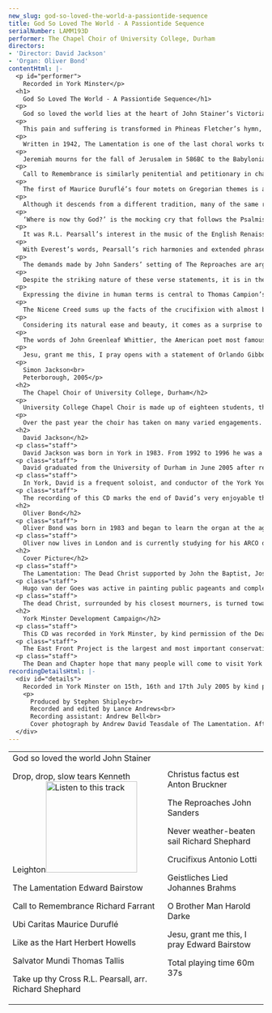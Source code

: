 ```yaml
---
new_slug: god-so-loved-the-world-a-passiontide-sequence
title: God So Loved The World - A Passiontide Sequence
serialNumber: LAMM193D
performer: The Chapel Choir of University College, Durham
directors:
- 'Director: David Jackson'
- 'Organ: Oliver Bond'
contentHtml: |-
  <p id="performer">
    Recorded in York Minster</p>
  <h1>
    God So Loved The World - A Passiontide Sequence</h1>
  <p>
    God so loved the world lies at the heart of John Stainer’s Victorian Passion meditation, The Crucifixion (1887). The words, chosen by the Revd W.J. Sparrow-Simpson from John’s Gospel, render succinctly and pithily the significance of the Passion story, while Stainer’s simple, homophonic setting allows the text to speak with clarity, direction and force. Although the music is essentially tranquil, there is disturbance here too: ‘whoso believeth in him should not perish’, we are told, but we cannot ignore the dying fall with which Stainer sets the word ‘perish’, straining against the hope contained in the message of eternal life. Such optimism relies, tragically, on the pain and suffering of the Passion.</p>
  <p>
    This pain and suffering is transformed in Phineas Fletcher’s hymn, Drop, drop, slow tears, with music by Kenneth Leighton (1929-1988). Tears fall from the eyes of God as his son descends to the earth as man; these tears become baptismal water bringing the news of Christ’s birth; and they are balm and comfort, washing away the sins of man: ‘In your deep floods/Drown all my faults and fears’. The clarity of Fletcher’s virtually monosyllabic text is matched by the transparency of Kenneth Leighton’s lyrically romantic setting, as the soprano melody flows over the line endings of the poem, suspended above the alto, tenor and bass accompaniment.</p>
  <p>
    Written in 1942, The Lamentation is one of the last choral works to be composed by Edward Bairstow, the organist of York Minster from 1913 until his death in 1946. Recognising the austere potential of Anglican chant, Bairstow set to music selections from ‘The Lamentations of Jeremiah’, chosen by the then Dean of York, Eric Milner-White. At times bitterly angry, at others desolate, and ultimately redemptive, this remarkable text is approached by Bairstow in a strikingly compassionate manner, capturing the constantly changing emotions of the Prophet’s lament with beautifully expressive chants.</p>
  <p>
    Jeremiah mourns for the fall of Jerusalem in 586BC to the Babylonians, led by King Nebuchadnezzar. At first the doleful Prophet laments for the destruction of the great city, ‘She that was great among the nations and princess among the provinces’, until tears of despair overcome him in the second section: ‘For these things I weep: mine eye, mine eye runneth down with water’. The emphasis here is on personal, individual suffering, yet this is evidently a man who only understands self-pity. ‘Jerusalem, Jerusalem, return unto the Lord thy God’, pleads the refrain which separates the three sections of the work; it is only in the final section that we see this process of recognition and renewal beginning: ‘woe unto us for we have sinned’.</p>
  <p>
    Call to Remembrance is similarly penitential and petitionary in character. The words, taken from Psalm 25, accept human failings and appeals for forgiveness. Richard Farrant (c.1525/30-80) was an important figure in Elizabethan church music, the Master of the Choristers at St George’s Chapel, Windsor. He mixed his interest in music with an interest in drama, and the choristers of St George’s frequently performed his plays before the Queen. Despite his prolific output, only three of his liturgical works survive and none of his plays are extant, although their titles, Ajax and Ulysses, and King Xerxes, suggest a preoccupation with tragic themes. Farrant’s interest in drama and liturgical music led to the development of the verse anthem, though the music here is in a more conventional motet form, a sensitive and restrained prayer calling for mercy.</p>
  <p>
    The first of Maurice Duruflé’s four motets on Gregorian themes is a setting of the antiphon for Maundy Thursday, Ubi Caritas. This motet, written in 1960, opens and closes using, unusually, only the lower voices: divided tenors and basses, with an antiphonal alto exposition of the melody, creating a rich, sonorous texture. As with all of Duruflé’s music, including the 1947 Requiem, the plainsong theme is of primary importance; here, the melody evolves organically, unhindered by the regularity of a fixed time signature. This theme, united with its text which speaks of the nature of God and his love, is complemented by Duruflé’s resonant harmonies to produce a motet of unconstrained and extraordinary beauty.</p>
  <p>
    Although it descends from a different tradition, many of the same remarks can be made about Herbert Howells’ setting of words from Psalm 42, Like as the Hart. The melody is driven by a sense of yearning; sung first by the tenors and basses, it is augmented by a flowing soprano descant when this music returns. A single soprano voice floats over the final full choir entry, as Howells’ music reaches further towards the ‘presence of God’. Never heavy, the rich modal harmonies of the organ part are in Howells’ distinctive idiom, sustaining and supporting the melody, and constantly providing material for development. The piece is one of Howells’ In Time of War anthems, a collection of works written over New Year 1941 while he and his family were snowed in to their family home – Howells accomplished the astonishing feat of producing a new work each day.</p>
  <p>
    ‘Where is now thy God?’ is the mocking cry that follows the Psalmist. It is through the suffering of the Passion that this ‘living God’ is revealed, and it is to the cross that Thomas Tallis’ motet Salvator Mundi turns. Despite being Catholic during a time of persecution, Tallis enjoyed a successful career, eventually being appointed as Organist of the Chapel Royal in 1570. This motet dates from this high point in his career, printed first in the Cantiones Sacrae, a book of Latin motets dedicated to Queen Elizabeth. The music is solemn and gently imitative throughout, but this never obscures the text; each time a new section of the text is heard, melismatic writing is kept to a minimum, in keeping with Archbishop Cranmer’s earlier advice that ‘the song should not be full of notes, but, as near as may be, a syllable for every note’.</p>
  <p>
    It was R.L. Pearsall’s interest in the music of the English Renaissance, and particularly the secular madrigals of Thomas Morley (1557-1608), that led to an early Victorian interest in music of this period – the musical equivalent, in many ways, of the Gothic Revival. Pearsall (1795-1856) wrote many part-songs, setting the texts used by Morley and his contemporaries; his two eight-part madrigals, Lay a Garland and Great God of Love, are perhaps the most successful examples of these. Pearsall was interested in discovering what contemporary composers could learn from looking at the past, so the Renaissance practice of ‘contrafactum’, setting new words to existing music (often transforming a secular madrigal into a sacred anthem), naturally intrigued him. He experimented by setting the words ‘Tu es Petrus’ to his own Lay a Garland, and Richard Shephard (b.1949) follows this example with Take up thy Cross, setting the words of Charles Everest’s hymn to Great God of Love.</p>
  <p>
    With Everest’s words, Pearsall’s rich harmonies and extended phrase structures involve the listener directly in the drama of the scene: Christ’s words speak with immediacy, ‘Take up thy cross…And humbly follow after me’. Themes of humility and obedience are echoed in Christus factus est: ‘Christ was made for us obedient even unto death, indeed death on the cross’. For this motet, the Austrian composer Anton Bruckner (1824-96) chose a text that reads more like commentary than theatre. Instead, force and drama come directly from the music. Written in 1884, the period of the seventh symphony, the motet is conceived on an orchestral scale; from the simplicity of its sustained piano opening, invoking the mystery of the incarnation, through the exhilaratingly triumphant climax of ‘quod est super nomen’, to its whispered conclusion, the music demands that the human voice is stretched to its limits.</p>
  <p>
    The demands made by John Sanders’ setting of The Reproaches are arguably even greater: this is not the human voice, but the divine – the suffering Christ reprimanding man from the cross for the injustices of the crucifixion: ‘O my people, What have I done to you? How have I offended you?’ This poem-like chant would originally have been sung by a Priest to a plainsong melody during the Veneration of the Cross, and the verse sections of Sanders’ twentieth-century setting clearly recognise this heritage. There is a sense of balance in these chants, which render Christ’s words with painful simplicity, as each reproach grounds the cruelty of the Passion in the context of God’s good deeds to his people: ‘I led you from slavery to freedom, but you led your Saviour to the cross’.</p>
  <p>
    Despite the striking nature of these verse statements, it is in the two refrains, ‘O my people’ and ‘Holy is God’, with their block dissonances and thick textures, that the real power of Sanders’ setting is felt. The insistent repetition of material relentlessly keeps the focus of the music on the ingratitude and sin of the people of God. The only response that can be made is found in the penitential Trisagion, ‘Holy is God’, petitioning for mercy. But the inadequacies of this are difficult to ignore; unable to justify what has happened, the congregation is ultimately speechless as Christ’s demand ‘Answer me!’ dies away into plangent silence.</p>
  <p>
    Expressing the divine in human terms is central to Thomas Campion’s lyric Never weather-beaten sail, which looks forward from the exhausting, world-weariness of life towards the ‘Ever-blooming…jo<wbr></wbr>ys of Heaven’s high paradise’. It is a lyric of transition, using the commonplace conceit of a journey, struggling to express the glories of heaven without returning to the prosaic details of human life: ‘Cold age deafs not there our ears’. It requires the language of music to help it surpass the earthly, and Richard Shephard’s setting, with its sumptuous romantic harmonies, allows the text this freedom to transcend the mundane. Although essentially the same musical material is used for both stanzas, in the second the part-writing is even more opulent, with an intense sense of arrival at the words ‘Glory there the sun outshines’.</p>
  <p>
    The Nicene Creed sums up the facts of the crucifixion with almost brutal clarity: ‘He was crucified also for us, under Pontius Pilate: he suffered, and was buried’. Although his output was prolific, Antonio Lotti (c.1667-1740), who lived and worked in Venice for most of his life, is remembered now mainly for this Crucifixus, originally part of a full setting of the Creed. The opening, excruciating suspensions setting the single word ‘Crucifixus’ are unforgettable, building from this single voice entry up to the full choir climax on ‘passus’, articulating with incredible emotional intensity the pain of the Passion, before fading away to the simple statement ‘et sepultus est’.</p>
  <p>
    Considering its natural ease and beauty, it comes as a surprise to note that Johannes Brahms’ Geistliches Lied (‘Sacred Song’) was originally composed in 1856 as little more than a musical exercise in counterpoint. Formally, the music is a strict double-canon at the ninth; the tenors imitate the soprano line, and the basses the alto – and to add to this complexity there is also imitation within the organ accompaniment. Brahms’ real achievement here is that this learning never obstructs the music; throughout, there is a pervading sense of lyrical calm, entirely in keeping with Paul Flemming’s poem, before finally blossoming into a glorious ‘Amen’.</p>
  <p>
    The words of John Greenleaf Whittier, the American poet most famous for writing the hymn ‘Dear Lord and Father of mankind’, clearly respond vividly to musical setting, and it is obvious that Harold Darke recognised this when composing the anthem O Brother Man in 1959. This anthem is dedicated to the composer William H. Harris, and although the scale is different, it bears comparison with Harris’ own miniature, ‘Holy is the true light’. Darke’s anthem opens expansively, almost declamatory in tone; with delicate word-painting, Darke picks up on the word ‘Follow’ which opens the second stanza, leading into a gentle fugato passage. The singing of beautiful hymns, psalms and prayers are contrasted with the bitter violence of ‘the stormy clangour/Of war’s wild music’, which is ultimately supplanted by the ‘tree of peace’.</p>
  <p>
    Jesu, grant me this, I pray opens with a statement of Orlando Gibbons’ hymn tune ‘Song 13’. Gibbons (1583-1625) was one of the most influential church musicians of his age, and it is fitting that Bairstow, with his growing interests in music of this period, should base this astonishingly beautiful motet on one of Gibbons’ most affecting hymns. Bairstow treats the melody in a fauxbourdon manner; the melody moves around the parts but is always present. Despite the simplicity of the opening, or the beauty of the descant in the second verse, or the anger and fury of third, it is perhaps the way in which the music ends that is most memorable; the melody, grounded low in the bass register, provides the foundation for the other voices as the poet’s thoughts turn to the inevitable approach of death: ‘Dying, let me still abide/In Thy heart and wounded side. Amen’.</p>
  <p>
    Simon Jackson<br>
    Peterborough, 2005</p>
  <h2>
    The Chapel Choir of University College, Durham</h2>
  <p>
    University College Chapel Choir is made up of eighteen students, the vast majority of whom are members of the college, though students from other colleges are welcome to join. Also, much of the time (though not on this disc), two of the university’s professors take the total number of singers to twenty. During term time the choir sings Evensong every Thursday before formal dinner, as well as at the majority of Sunday morning Eucharists.</p>
  <p>
    Over the past year the choir has taken on many varied engagements. Ranging from performances of Haydn’s Nelson Mass in both Newcastle and York, to providing live music for a production of Peter Schaffer’s play Amadeus in Durham Castle. However, it was the choir’s performance of Michael Tippett’s ‘Five Negro Spirituals’ from A Child of our Time at the Edinburgh Fringe in the summer of 2004 that saw them beat off international orchestras and choirs to win the ‘Schott Musik International Youth Choir Award’.</p>
  <h2>
    David Jackson</h2>
  <p class="staff">
    David Jackson was born in York in 1983. From 1992 to 1996 he was a Chorister at York Minster, becoming Head Chorister and winning the National Choristers’ Composition Competition. He subsequently attended St Peter’s School, York where he was a music scholar. After leaving St Peter’s School, he spent a gap year working at Wells Cathedral Junior School in Somerset. During this time at Wells he accompanied the school choir on a live broadcast from Liverpool Cathedral for Classic FM, and joined them on tour to the Edinburgh Fringe.</p>
  <p class="staff">
    David graduated from the University of Durham in June 2005 after reading music and specialising in performance. He joined the University as a member of University College in 2002, and in his first year was the Assistant Organ Scholar under the direction of Christopher Totney - performing on the choir’s first release with Lammas, Cantate Domino. For the past two years David has been the Senior Organ Scholar, directing the choir at all concerts and services. He took the choir on tour to the Edinburgh Fringe, where they won the ‘Schott Musik International Youth Choir Award’, and has directed them in services, concerts and even theatre performances. David has been playing the organ since he was fifteen, and has been taught by Gordon Stewart and most recently, Keith Wright in Durham.</p>
  <p class="staff">
    In York, David is a frequent soloist, and conductor of the York Young Soloists, most recently directing a performance of Finzi’s Eclogue in January 2005, and he continues to sing at York Minster as a member of the St William’s Singers.</p>
  <p class="staff">
    The recording of this CD marks the end of David’s very enjoyable three year association with University College Chapel Choir, and the University of Durham. David now moves to Glasgow, to study for a postgraduate degree from the Royal Scottish Academy of Music and Drama.</p>
  <h2>
    Oliver Bond</h2>
  <p class="staff">
    Oliver Bond was born in 1983 and began to learn the organ at the age of 11. Upon coming to Durham to read Music and German, he began studying organ under Keith Wright at Durham Cathedral. Before commencing his organ scholarship at University College Chapel, he co-founded and directed the St Cuthbert's Choir in his college. He also spent a year teaching at the Peter-Altmeier-Musikgymnasium in Rhineland-Palatinate, Germany. Whilst there, he spent much of his time accompanying and singing with the school's successful mixed choir, Art of the Voice, in various concerts and competitions and continued his organ studies with Professor Markus Eichenlaub at Limburg Cathedral.</p>
  <p class="staff">
    Oliver now lives in London and is currently studying for his ARCO diploma.</p>
  <h2>
    Cover Picture</h2>
  <p class="staff">
    The Lamentation: The Dead Christ supported by John the Baptist, Joseph of Arimathea and Nicodemus with the Virgin Mary and Mary Magdalen. After Hugo van der Goes (c.1440-1482)</p>
  <p class="staff">
    Hugo van der Goes was active in painting public pageants and complex altarpieces. The Lamentation (University College, Durham) is one of seventy versions, painted after a lost original, of which the finest may be found in Amsterdam, Naples and Ghent. His most famous work, in which he rivalled the more successful Rogier van der Weyden (c. 1400-1464) is the Portinari Altarpiece in the Uffuzi collection in Florence. It is believed that the artist's consciousness of his rival's superiority led to his mental decline and his retreat to a monastery in Bruges.</p>
  <p class="staff">
    The dead Christ, surrounded by his closest mourners, is turned towards the viewer to display his wounds and to inspire meditation. His mother appears calm, perhaps reflecting her confidence in the Resurrection. The drapery is painted in strong colours with elaborate costume detail and the diagonally flowing trickles of blood, carefully considered, remind us that the wounds were inflicted whilst vertical on the cross.</p>
  <h2>
    York Minster Development Campaign</h2>
  <p class="staff">
    This CD was recorded in York Minster, by kind permission of the Dean and Chapter. The recording coincided with the launch of a development campaign, designed to do three things: first, to conserve, repair and restore the east front and east window; second, to establish an endowment fund for the Minster's music and thirdly to ensure the future of the Minster's educational programme through the Centre for School Visits and the Minster Library.</p>
  <p class="staff">
    The East Front Project is the largest and most important conservation project in Europe at the present time (2005). The 15th century stonework has come to the end of its life, and the replacing of the delicate tracery in the window necessitates the complete removal of all of the priceless mediaeval stained glass. The Great East Window - described as the Sistine Chapel of stained glass - is about the size of a tennis court.</p>
  <p class="staff">
    The Dean and Chapter hope that many people will come to visit York Minster as the work progresses. More information can be found and donations made at the York Minster <a href="https://web.archive.org/web/20130202021035/http://www.yorkminster.org/">website</a>.</p>
recordingDetailsHtml: |-
  <div id="details">
    Recorded in York Minster on 15th, 16th and 17th July 2005 by kind permission of the Dean and Chapter
    <p>
      Produced by Stephen Shipley<br>
      Recorded and edited by Lance Andrews<br>
      Recording assistant: Andrew Bell<br>
      Cover photograph by Andrew David Teasdale of The Lamentation. After Hugo van der Goes (c.1440-1482)</p>
  </div>
---
```


<table class="tracktable">
  <tbody>
    <tr>
      <td class="column1">
        <span class="trackname">God so loved the world </span> <span class="composer"> John Stainer</span>
        <p>
          <span class="trackname">Drop, drop, slow tears </span> <span class="composer"> Kenneth Leighton</span><a href="cliplinks/soloved%20.ram"><img alt="Listen to this track" src="/web/20130202021035im_/http://www.lammas.co.uk/god-so-loved-the-world-a-passiontide-sequence/images/listen.gif" width="180"></a></p>
        <p>
          <span class="trackname">The Lamentation </span> <span class="composer"> Edward Bairstow</span></p>
        <p>
          <span class="trackname">Call to Remembrance </span> <span class="composer"> Richard Farrant</span></p>
        <p>
          <span class="trackname">Ubi Caritas </span> <span class="composer">Maurice Duruflé</span></p>
        <p>
          <span class="trackname">Like as the Hart </span> <span class="composer"> Herbert Howells</span></p>
        <p>
          <span class="trackname">Salvator Mundi </span> <span class="composer"> Thomas Tallis</span></p>
        <p>
          <span class="trackname">Take up thy Cross </span> <span class="composer"> R.L. Pearsall, arr. Richard Shephard</span></p>
      </td>
      <td class="column2">
        <span class="trackname">Christus factus est </span> <span class="composer"> Anton Bruckner</span>
        <p>
          <span class="trackname">The Reproaches </span> <span class="composer">John Sanders</span></p>
        <p>
          <span class="trackname">Never weather-beaten sail </span> <span class="composer"> Richard Shephard</span></p>
        <p>
          <span class="trackname">Crucifixus </span> <span class="composer">Antonio Lotti</span></p>
        <p>
          <span class="trackname">Geistliches Lied </span> <span class="composer"> Johannes Brahms</span></p>
        <p>
          <span class="trackname">O Brother Man </span> <span class="composer"> Harold Darke</span></p>
        <p>
          <span class="trackname">Jesu, grant me this, I pray </span> <span class="composer"> Edward Bairstow</span></p>
        <p>					<span id="playingtime">Total playing time 60m 37s</span></p>
      </td>
    </tr>
  </tbody>
</table>
